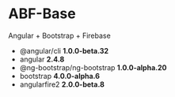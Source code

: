 # ABF-Base

Angular + Bootstrap + Firebase

- @angular/cli **1.0.0-beta.32**
- angular **2.4.8**
- @ng-bootstrap/ng-bootstrap **1.0.0-alpha.20**
- bootstrap **4.0.0-alpha.6**
- angularfire2 **2.0.0-beta.8**